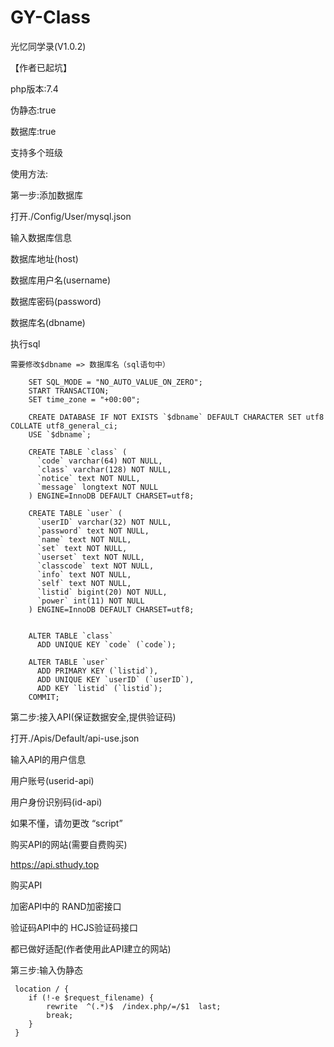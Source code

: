 # GY-Class
光忆同学录(V1.0.2)



【作者已起坑】



php版本:7.4

伪静态:true

数据库:true

支持多个班级

使用方法:
    
  第一步:添加数据库
  
  打开./Config/User/mysql.json
    
  输入数据库信息
      
   数据库地址(host)
   
   数据库用户名(username)
   
   数据库密码(password)
   
   数据库名(dbname)
        
  执行sql
  
    需要修改$dbname => 数据库名（sql语句中）

        SET SQL_MODE = "NO_AUTO_VALUE_ON_ZERO";
        START TRANSACTION;
        SET time_zone = "+00:00";
        
        CREATE DATABASE IF NOT EXISTS `$dbname` DEFAULT CHARACTER SET utf8 COLLATE utf8_general_ci;
        USE `$dbname`;
        
        CREATE TABLE `class` (
          `code` varchar(64) NOT NULL,
          `class` varchar(128) NOT NULL,
          `notice` text NOT NULL,
          `message` longtext NOT NULL
        ) ENGINE=InnoDB DEFAULT CHARSET=utf8;
        
        CREATE TABLE `user` (
          `userID` varchar(32) NOT NULL,
          `password` text NOT NULL,
          `name` text NOT NULL,
          `set` text NOT NULL,
          `userset` text NOT NULL,
          `classcode` text NOT NULL,
          `info` text NOT NULL,
          `self` text NOT NULL,
          `listid` bigint(20) NOT NULL,
          `power` int(11) NOT NULL
        ) ENGINE=InnoDB DEFAULT CHARSET=utf8;
        
        
        ALTER TABLE `class`
          ADD UNIQUE KEY `code` (`code`);
          
        ALTER TABLE `user`
          ADD PRIMARY KEY (`listid`),
          ADD UNIQUE KEY `userID` (`userID`),
          ADD KEY `listid` (`listid`);
        COMMIT;
        
   第二步:接入API(保证数据安全,提供验证码)
   
   打开./Apis/Default/api-use.json
     
   输入API的用户信息
   
   用户账号(userid-api)
     
   用户身份识别码(id-api)
     
   如果不懂，请勿更改 “script”
   
   购买API的网站(需要自费购买)
     
   https://api.sthudy.top
   
   购买API 
   
   加密API中的 RAND加密接口
   
   验证码API中的 HCJS验证码接口
   
   都已做好适配(作者使用此API建立的网站)
   
   第三步:输入伪静态
   
     location / { 
        if (!-e $request_filename) {
        	rewrite  ^(.*)$  /index.php/=/$1  last;
        	break;
        }
     }


